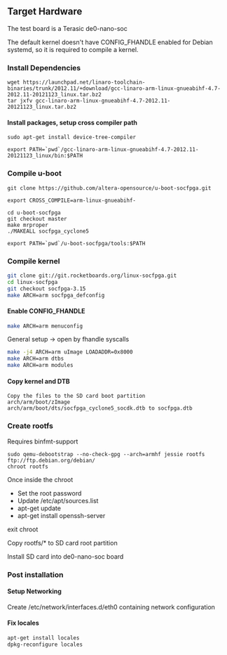 ## Target Hardware

The test board is a Terasic de0-nano-soc

The default kernel doesn't have CONFIG_FHANDLE enabled for Debian systemd, so it is required to compile a kernel.

### Install Dependencies

```
wget https://launchpad.net/linaro-toolchain-binaries/trunk/2012.11/+download/gcc-linaro-arm-linux-gnueabihf-4.7-2012.11-20121123_linux.tar.bz2
tar jxfv gcc-linaro-arm-linux-gnueabihf-4.7-2012.11-20121123_linux.tar.bz2

```

#### Install packages, setup cross compiler path
```
sudo apt-get install device-tree-compiler

export PATH=`pwd`/gcc-linaro-arm-linux-gnueabihf-4.7-2012.11-20121123_linux/bin:$PATH
```

### Compile u-boot

```
git clone https://github.com/altera-opensource/u-boot-socfpga.git

export CROSS_COMPILE=arm-linux-gnueabihf-

cd u-boot-socfpga
git checkout master
make mrproper
./MAKEALL socfpga_cyclone5

export PATH=`pwd`/u-boot-socfpga/tools:$PATH
```

### Compile kernel

```sh
git clone git://git.rocketboards.org/linux-socfpga.git
cd linux-socfpga
git checkout socfpga-3.15
make ARCH=arm socfpga_defconfig
```

#### Enable CONFIG_FHANDLE

```sh
make ARCH=arm menuconfig
```

General setup -> open by fhandle syscalls

```sh
make -j4 ARCH=arm uImage LOADADDR=0x8000
make ARCH=arm dtbs
make ARCH=arm modules
```

#### Copy kernel and DTB

```
Copy the files to the SD card boot partition
arch/arm/boot/zImage
arch/arm/boot/dts/socfpga_cyclone5_socdk.dtb to socfpga.dtb
```

### Create rootfs

Requires binfmt-support

```
sudo qemu-debootstrap --no-check-gpg --arch=armhf jessie rootfs ftp://ftp.debian.org/debian/
chroot rootfs
```

Once inside the chroot

* Set the root password
* Update /etc/apt/sources.list
* apt-get update
* apt-get install openssh-server

exit chroot

Copy rootfs/* to SD card root partition

Install SD card into de0-nano-soc board

### Post installation
#### Setup Networking
Create /etc/network/interfaces.d/eth0 containing network configuration
#### Fix locales
```sh
apt-get install locales
dpkg-reconfigure locales
```

